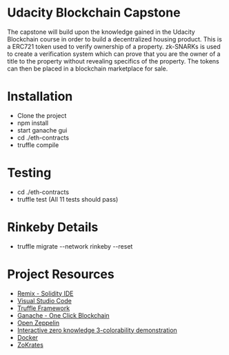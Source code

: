 # Udacity Blockchain Capstone

The capstone will build upon the knowledge gained in the Udacity Blockchain course in order to build a decentralized housing product.  This is a ERC721 token used to verify ownership of a property.  zk-SNARKs is used to create a verification system which can prove that you are the owner of a title to the property without revealing specifics of the property.  The tokens can then be placed in a blockchain marketplace for sale.

# Installation
- Clone the project
- npm install
- start ganache gui
- cd ./eth-contracts
- truffle compile

# Testing
- cd ./eth-contracts
- truffle test (All 11 tests should pass)

# Rinkeby Details
- truffle migrate --network rinkeby --reset

# Project Resources

* [Remix - Solidity IDE](https://remix.ethereum.org/)
* [Visual Studio Code](https://code.visualstudio.com/)
* [Truffle Framework](https://truffleframework.com/)
* [Ganache - One Click Blockchain](https://truffleframework.com/ganache)
* [Open Zeppelin ](https://openzeppelin.org/)
* [Interactive zero knowledge 3-colorability demonstration](http://web.mit.edu/~ezyang/Public/graph/svg.html)
* [Docker](https://docs.docker.com/install/)
* [ZoKrates](https://github.com/Zokrates/ZoKrates)

